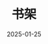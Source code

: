 ---
title: 书架
date: 2025-01-25
updated: 2025-01-25
type: 
comments: 
description:
keywords: 柳溪书架
mathjax:
katex:
aside:
aplayer:
highlight_shrink:
random:
limit:
  type: num
  value: 20
cover:
top_img: https://pic1.imgdb.cn/item/666651c75e6d1bfa05826dd0.jpg
---